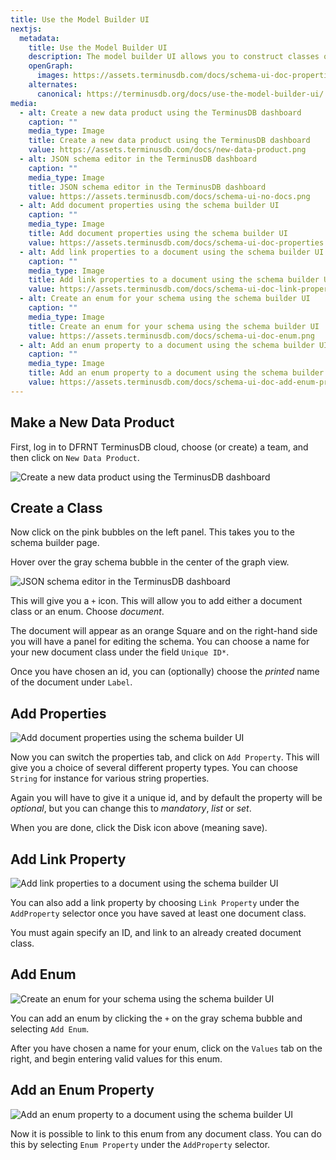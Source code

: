 ```yaml
---
title: Use the Model Builder UI
nextjs:
  metadata:
    title: Use the Model Builder UI
    description: The model builder UI allows you to construct classes of objects and define what data they have, and what links (or relationships) they have between them.
    openGraph:
      images: https://assets.terminusdb.com/docs/schema-ui-doc-properties.png
    alternates:
      canonical: https://terminusdb.org/docs/use-the-model-builder-ui/
media:
  - alt: Create a new data product using the TerminusDB dashboard
    caption: ""
    media_type: Image
    title: Create a new data product using the TerminusDB dashboard
    value: https://assets.terminusdb.com/docs/new-data-product.png
  - alt: JSON schema editor in the TerminusDB dashboard
    caption: ""
    media_type: Image
    title: JSON schema editor in the TerminusDB dashboard
    value: https://assets.terminusdb.com/docs/schema-ui-no-docs.png
  - alt: Add document properties using the schema builder UI
    caption: ""
    media_type: Image
    title: Add document properties using the schema builder UI
    value: https://assets.terminusdb.com/docs/schema-ui-doc-properties.png
  - alt: Add link properties to a document using the schema builder UI
    caption: ""
    media_type: Image
    title: Add link properties to a document using the schema builder UI
    value: https://assets.terminusdb.com/docs/schema-ui-doc-link-properties.png
  - alt: Create an enum for your schema using the schema builder UI
    caption: ""
    media_type: Image
    title: Create an enum for your schema using the schema builder UI
    value: https://assets.terminusdb.com/docs/schema-ui-doc-enum.png
  - alt: Add an enum property to a document using the schema builder UI
    caption: ""
    media_type: Image
    title: Add an enum property to a document using the schema builder UI
    value: https://assets.terminusdb.com/docs/schema-ui-doc-add-enum-property.png
---
```


## Make a New Data Product

First, log in to DFRNT TerminusDB cloud, choose (or create) a team, and then click on `New Data Product`.

![Create a new data product using the TerminusDB dashboard](https://assets.terminusdb.com/docs/new-data-product.png)

## Create a Class

Now click on the pink bubbles on the left panel. This takes you to the schema builder page.

Hover over the gray schema bubble in the center of the graph view.

![JSON schema editor in the TerminusDB dashboard](https://assets.terminusdb.com/docs/schema-ui-no-docs.png)

This will give you a `+` icon. This will allow you to add either a document class or an enum. Choose _document_.

The document will appear as an orange Square and on the right-hand side you will have a panel for editing the schema. You can choose a name for your new document class under the field `Unique ID*`.

Once you have chosen an id, you can (optionally) choose the _printed_ name of the document under `Label`.

## Add Properties

![Add document properties using the schema builder UI](https://assets.terminusdb.com/docs/schema-ui-doc-properties.png)

Now you can switch the properties tab, and click on `Add Property`. This will give you a choice of several different property types. You can choose `String` for instance for various string properties.

Again you will have to give it a unique id, and by default the property will be _optional_, but you can change this to _mandatory_, _list_ or _set_.

When you are done, click the Disk icon above (meaning save).

## Add Link Property

![Add link properties to a document using the schema builder UI](https://assets.terminusdb.com/docs/schema-ui-doc-link-properties.png)

You can also add a link property by choosing `Link Property` under the `AddProperty` selector once you have saved at least one document class.

You must again specify an ID, and link to an already created document class.

## Add Enum

![Create an enum for your schema using the schema builder UI](https://assets.terminusdb.com/docs/schema-ui-doc-enum.png)

You can add an enum by clicking the `+` on the gray schema bubble and selecting `Add Enum`.

After you have chosen a name for your enum, click on the `Values` tab on the right, and begin entering valid values for this enum.

## Add an Enum Property

![Add an enum property to a document using the schema builder UI](https://assets.terminusdb.com/docs/schema-ui-doc-add-enum-property.png)

Now it is possible to link to this enum from any document class. You can do this by selecting `Enum Property` under the `AddProperty` selector.